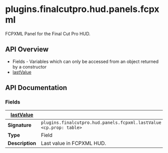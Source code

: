 # plugins.finalcutpro.hud.panels.fcpxml

FCPXML Panel for the Final Cut Pro HUD.

## API Overview
* Fields - Variables which can only be accessed from an object returned by a constructor
 * [lastValue](#lastValue)

## API Documentation

### Fields

| [lastValue](#lastValue)         |                                                                                     |
| --------------------------------------------|-------------------------------------------------------------------------------------|
| **Signature**                               | `plugins.finalcutpro.hud.panels.fcpxml.lastValue <cp.prop: table>`                                                                    |
| **Type**                                    | Field                                                                     |
| **Description**                             | Last value in FCPXML HUD.                                                                     |

